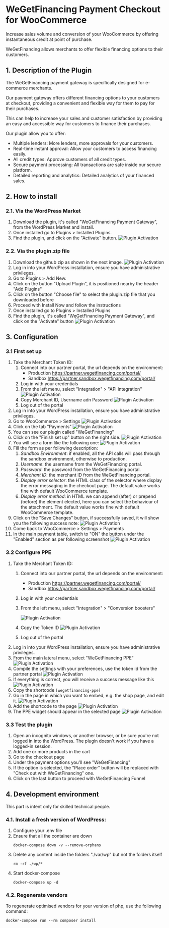 # WeGetFinancing Payment Checkout for WooCommerce

Increase sales volume and conversion of your WooCommerce by offering instantaneous credit at point of purchase.

WeGetFinancing allows merchants to offer flexible financing options to their customers.

## 1. Description of the Plugin

The WeGetFinancing payment gateway is specifically designed for e-commerce merchants.

Our payment gateway offers different financing options to your customers at checkout, providing a convenient and flexible way for them to pay for their purchases.

This can help to increase your sales and customer satisfaction by providing an easy and accessible way for customers to finance their purchases.

Our plugin allow you to offer:

* Multiple lenders: More lenders, more approvals for your customers.
* Real-time instant approval: Allow your customers to access financing easily.
* All credit types: Approve customers of all credit types.
* Secure payment processing: All transactions are safe inside our secure platform.
* Detailed reporting and analytics: Detailed analytics of your financed sales.

## 2. How to install

### 2.1. Via the WordPress Market

1. Download the plugin, it's called "WeGetFinancing Payment Gateway", from the WordPress Market and install.
2. Once installed go to Plugins > Installed Plugins.
3. Find the plugin, and click on the "Activate" button.
   ![Plugin Activation](./assets/install-1.png)

### 2.2. Via the plugin.zip file

1. Download the github zip as shown in the next image.
   ![Plugin Activation](./assets/github_zip_file_download.jpg)
2. Log in into your WordPress installation, ensure you have administrative privileges.
3. Go to Plugins > Add New.
4. Click on the button "Upload Plugin", it is positioned nearby the header "Add Plugins"
5. Click on the button "Choose file" to select the plugin.zip file that you downloaded before
6. Proceed with Install Now and follow the instructions
7. Once installed go to Plugins > Installed Plugins
8. Find the plugin, it's called "WeGetFinancing Payment Gateway", and click on  the "Activate" button
   ![Plugin Activation](./assets/install-1.png)

## 3. Configuration

### 3.1 First set up

1. Take the Merchant Token ID:
   1. Connect into our partner portal, the url depends on the environment:
      - Production https://partner.wegetfinancing.com/portal/
      - Sandbox https://partner.sandbox.wegetfinancing.com/portal/
   2. Log in with your credentials
   3. From the left menu, select "Integration" > "API integration"
      ![Plugin Activation](./assets/setup-1.png)
   4. Copy Merchant ID, Username adn Password
      ![Plugin Activation](./assets/setup-2.png)
   5. Log out of the portal
2. Log in into your WordPress installation, ensure you have administrative privileges.
3. Go to WooCommerce > Settings
   ![Plugin Activation](./assets/setup-3.png)
4. Click on the tab "Payments"
   ![Plugin Activation](./assets/setup-4.png)
5. You can see our plugin called "WeGetFinancing"
6. Click on the "Finish set up" button on the right side. 
   ![Plugin Activation](./assets/finish_set_up_button.png)
7. You will see a form like the following one:
   ![Plugin Activation](./assets/setup-5.png)
8. Fill the form as per following description:
   1. *Sandbox Environment*: if enabled, all the API calls will pass through the sandbox environment, otherwise to production.
   2. *Username*: the username from the WeGetFinancing portal.
   3. *Password*: the password from the WeGetFinancing portal.
   4. *Merchant ID*: the merchant ID from the WeGetFinancing portal.
   5. *Display error selector*: the HTML class of the selector where display the error messaging in the checkout page. The default value works fine with default WooCommerce template.
   6. *Display error method*: in HTML we can append (after) or prepend (before) the element elected, here you can select the behaviour of the attachment. The default value works fine with default WooCommerce template.
9. Click on the "Save Changes" button, if successfully saved, it will show you the following success note:
   ![Plugin Activation](./assets/setup-6.png)
10. Come back to WooCommerce > Settings > Payments
11. In the main payment table, switch to "ON" the button under the "Enabled" section as per following screenshot
    ![Plugin Activation](./assets/setup-7.png)

### 3.2 Configure PPE

1. Take the Merchant Token ID:
   1. Connect into our partner portal, the url depends on the environment: 
      - Production https://partner.wegetfinancing.com/portal/
      - Sandbox https://partner.sandbox.wegetfinancing.com/portal/
   2. Log in with your credentials
   3. From the left menu, select "Integration" > "Conversion boosters"
   
      ![Plugin Activation](./assets/setup-8.png)
   4. Copy the Token ID
      ![Plugin Activation](./assets/setup-9.png)
   5. Log out of the portal
2. Log in into your WordPress installation, ensure you have administrative privileges.
3. From the main lateral menu, select "WeGetFinancing PPE"
   ![Plugin Activation](./assets/setup-10.png)
4. Compile the settings with your preferences, use the token id from the partner portal
   ![Plugin Activation](./assets/setup-11.png)
5. If everything is correct, you will receive a success message like this
   ![Plugin Activation](./assets/setup-12.png)
6. Copy the shortcode ```[wegetfinancing-ppe]```
7. Go in the page in which you want to embed, e.g. the shop page, and edit it.
   ![Plugin Activation](./assets/pages_admin_dashboard.png)
8. Add the shortcode to the page
   ![Plugin Activation](./assets/setup-13.png)
9. The PPE widget should appear in the selected page
   ![Plugin Activation](./assets/setup-14.png)

### 3.3 Test the plugin

1. Open an incognito windows, or another browser, or be sure you're not logged in into the WordPress. The plugin doesn't work if you have a logged-in session.
2. Add one or more products in the cart
3. Go to the checkout page
4. Under the payment options you'll see "WeGetFinancing"
5. If the option is selected, the "Place order" button will be replaced with "Check out with WeGetFinancing" one.
6. Click on the last button to proceed with WeGetFinancing Funnel

## 4. Development environment 

This part is intent only for skilled technical people.

### 4.1. Install a fresh version of WordPress:

1. Configure your .env file
2. Ensure that all the container are down
   ```
   docker-compose down -v --remove-orphans
   ```
3. Delete any content inside the folders "./var/wp" but not the folders itself
   ```
   rm -rf ./wp/*
   ```
4. Start docker-compose
   ```
   docker-compose up -d
   ```
   
### 4.2. Regenerate vendors

To regenerate optimised vendors for your version of php, use the following command:

```
docker-compose run --rm composer install
```
